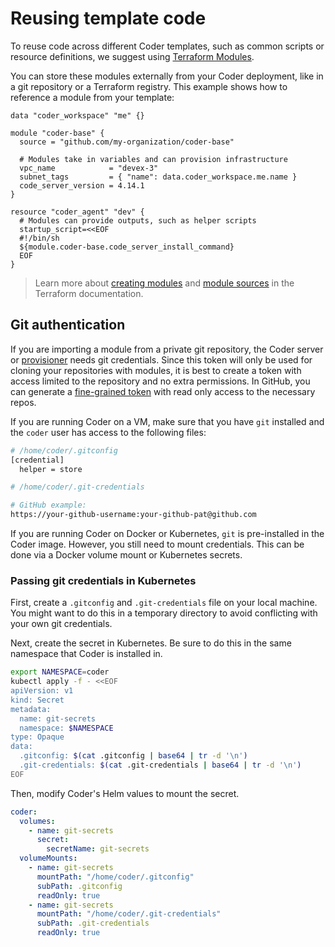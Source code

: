 # Reusing template code

To reuse code across different Coder templates, such as common scripts
or resource definitions, we suggest using [Terraform
Modules](https://developer.hashicorp.com/terraform/language/modules).

You can store these modules externally from your Coder deployment,
like in a git repository or a Terraform registry. This example shows
how to reference a module from your template:

```hcl
data "coder_workspace" "me" {}

module "coder-base" {
  source = "github.com/my-organization/coder-base"

  # Modules take in variables and can provision infrastructure
  vpc_name            = "devex-3"
  subnet_tags         = { "name": data.coder_workspace.me.name }
  code_server_version = 4.14.1
}

resource "coder_agent" "dev" {
  # Modules can provide outputs, such as helper scripts
  startup_script=<<EOF
  #!/bin/sh
  ${module.coder-base.code_server_install_command}
  EOF
}
```

> Learn more about [creating modules](https://developer.hashicorp.com/terraform/language/modules) and [module sources](https://developer.hashicorp.com/terraform/language/modules/sources) in the Terraform documentation.

## Git authentication

If you are importing a module from a private git repository, the Coder
server or [provisioner](../admin/provisioners.md) needs git
credentials. Since this token will only be used for cloning your
repositories with modules, it is best to create a token with access
limited to the repository and no extra permissions. In GitHub, you can
generate a [fine-grained
token](https://docs.github.com/en/rest/overview/permissions-required-for-fine-grained-personal-access-tokens?apiVersion=2022-11-28)
with read only access to the necessary repos.

If you are running Coder on a VM, make sure that you have `git`
installed and the `coder` user has access to the following files:

```sh
# /home/coder/.gitconfig
[credential]
  helper = store
```

```sh
# /home/coder/.git-credentials

# GitHub example:
https://your-github-username:your-github-pat@github.com
```

If you are running Coder on Docker or Kubernetes, `git` is
pre-installed in the Coder image. However, you still need to mount
credentials. This can be done via a Docker volume mount or Kubernetes
secrets.

### Passing git credentials in Kubernetes

First, create a `.gitconfig` and `.git-credentials` file on your local
machine. You might want to do this in a temporary directory to avoid
conflicting with your own git credentials.

Next, create the secret in Kubernetes. Be sure to do this in the same
namespace that Coder is installed in.

```sh
export NAMESPACE=coder
kubectl apply -f - <<EOF
apiVersion: v1
kind: Secret
metadata:
  name: git-secrets
  namespace: $NAMESPACE
type: Opaque
data:
  .gitconfig: $(cat .gitconfig | base64 | tr -d '\n')
  .git-credentials: $(cat .git-credentials | base64 | tr -d '\n')
EOF
```

Then, modify Coder's Helm values to mount the secret.

```yaml
coder:
  volumes:
    - name: git-secrets
      secret:
        secretName: git-secrets
  volumeMounts:
    - name: git-secrets
      mountPath: "/home/coder/.gitconfig"
      subPath: .gitconfig
      readOnly: true
    - name: git-secrets
      mountPath: "/home/coder/.git-credentials"
      subPath: .git-credentials
      readOnly: true
```
